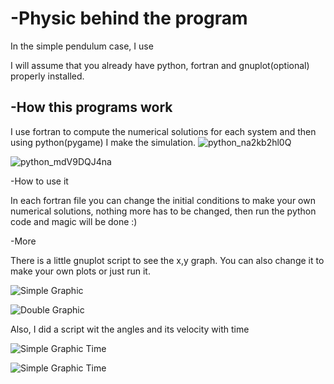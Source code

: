 # -Physic behind the program

In the simple pendulum case, I use 

I will assume that you already have python, fortran and gnuplot(optional) properly installed.

## -How this programs work

I use fortran to compute the numerical solutions for each system and then using python(pygame) I make the simulation.
![python_na2kb2hl0Q](https://github.com/Alverd02/Double-Pendulum/assets/118913394/efeb7794-48db-49f6-8e36-1883fd7cfbbe)


![python_mdV9DQJ4na](https://github.com/Alverd02/Double-Pendulum/assets/118913394/4f530ea3-6d42-47b2-a34a-4b18fd6116f5)


-How to use it

In each fortran file you can change the initial conditions to make your own numerical solutions, nothing more has to be changed, then run the python code and magic will be done :)

-More

There is a little gnuplot script to see the x,y graph. You can also change it to make your own plots or just run it.



  ![Simple Graphic](https://github.com/Alverd02/Double-Pendulum/assets/118913394/8049efec-9812-48c4-9789-3fd072a21d1b)


  ![Double Graphic](https://github.com/Alverd02/Double-Pendulum/assets/118913394/31ef7529-7e89-45e4-a6e2-e9de889193b6)

Also, I did a script wit the angles and its velocity with time


![Simple Graphic Time](https://github.com/Alverd02/Double-Pendulum/assets/118913394/6896d05d-50d5-4308-9812-3159f7c4ac84)

![Simple Graphic Time](https://github.com/Alverd02/Double-Pendulum/assets/118913394/3dff4b10-7a89-4359-86f2-547302dec596)

